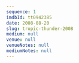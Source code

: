 ```yaml
---
sequence: 1
imdbId: tt0942385
date: 2008-08-20
slug: tropic-thunder-2008
medium: null
venue: null
venueNotes: null
mediumNotes: null
---
```


